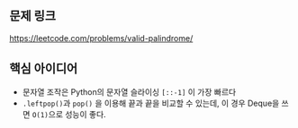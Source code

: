 ## 문제 링크
https://leetcode.com/problems/valid-palindrome/

## 핵심 아이디어
- 문자열 조작은 Python의 문자열 슬라이싱 `[::-1]` 이 가장 빠르다
- `.leftpop()`과 `pop()` 을 이용해 끝과 끝을 비교할 수 있는데, 이 경우 Deque을 쓰면 `O(1)`으로 성능이 좋다.